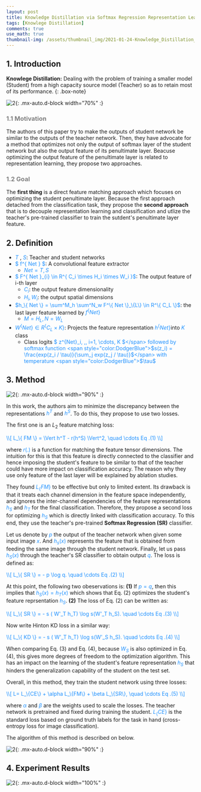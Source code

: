 ```yaml
---
layout: post
title: Knowledge Distillation via Softmax Regression Representation Learning
tags: [Knowlege Distillation]
comments: true
use_math: true
thumbnail-img: /assets/thumbnail_img/2021-01-24-Knowledge_Distillation_via_Softmax_Regression_Representation_Learning/post.png
---
```


## 1. Introduction  
**Knowlege Distillation:** Dealing with the problem of training a smaller model (Student) from a high capacity source model (Teacher) so as to retain most of its performance. 
{: .box-note}


![2](https://da2so.github.io/assets/post_img/2021-01-24-Knowledge_Distillation_via_Softmax_Regression_Representation_Learning/1.png){: .mx-auto.d-block width="70%" :}


### <span style="color:gray"> 1.1 Motivation </span>

The authors of this paper try to make the outputs of student network be similar to the outputs of the teacher network. Then, they have advocate for a method that optimizes not only the output of softmax layer of the student network but also the output feature of its penultimate layer. Beacuse optimizing the output feature of the penultimate layer is related to representation learning, they propose two approaches.


### <span style="color:gray"> 1.2 Goal </span>

The **first thing** is a direct feature matching approach which focuses on optimizing the student penultimate layer. Because the first approach detached from the classification task, they propose the **second approach** that is to decouple representation learning and classification and utlize the teacher's pre-trained classifier to train the sutdent's penultimate layer feature.


## 2. Definition


- <span style="color:DodgerBlue">$T$</span> , <span style="color:DodgerBlue">$S$</span>: Teacher and student networks
- <span style="color:DodgerBlue">$ f^\{ Net \} $</span>: A convolutional feature extractor
    - <span style="color:DodgerBlue">$Net = { T, S }$</span>
- <span style="color:DodgerBlue">$ F^\{ Net \}_{i} \in R^\{ C_i \times H_i \times W_i \}$</span>: The output feature of i-th layer
    - <span style="color:DodgerBlue">$C_i$</span>: the output feature dimensionality
    - <span style="color:DodgerBlue">$H_i, \, W_i$</span>: the output spatial dimensions
- <span style="color:DodgerBlue">$h_\{ Net \} = \sum^M_h \sum^N_w F^\{ Net \}_\{L\} \in R^\{ C_L \}$</span>: the last layer feature learned by <span style="color:DodgerBlue">$f^\{ Net \}$</span>
    - <span style="color:DodgerBlue">$M = H_L, \, N = W_L$</span>
- <span style="color:DodgerBlue">$W^\{ Net \} \in R^\{ C_L \times K \}$</span>: Projects the feature representation <span style="color:DodgerBlue">$h^\{Net\}$</span>into <span style="color:DodgerBlue">$K$</span> class 
    - Class logits <span style="color:DodgerBlue">$ z^\{Net\}_i, \,\, i=1, \cdots, K $</span> followed by softmax function <span style="color:DodgerBlue">$s(z_i) =  \frac{exp(z_i / \tau)}{\sum_j exp(z_j / \tau)}$</span> with temperature <span style="color:DodgerBlue">$\tau$</span>



## 3. Method

![2](https://da2so.github.io/assets/post_img/2021-01-24-Knowledge_Distillation_via_Softmax_Regression_Representation_Learning/2.png){: .mx-auto.d-block width="90%" :}


In this work, the authors aim to minimize the discrepancy between the representations <span style="color:DodgerBlue">$h^T$</span> and <span style="color:DodgerBlue">$h^S$</span>. To do this, they propose to use two losses. 

The first one is an $L_2$ feature matching loss:


<span style="color:DodgerBlue">
\\[
L_\{ FM \} = \Vert h^T - r(h^S) \Vert^2, \quad \cdots Eq .(1)
\\] </span>

where <span style="color:DodgerBlue">$r(.)$</span> is a function for matching the feature tensor dimensions. The intuition for this is that this feature is directly connected to the classifier and hence imposing the student's feature to be similar to that of the teacher could have more impact on classification accuracy. The reason why they use only feature of the last layer will be explained by ablation studies.


They found <span style="color:DodgerBlue">$L_\{FM\}$</span> to be effective but only to limited extent. Its drawback is that it treats each channel dimension in the feature space independently, and ignores the inter-channel dependencies of the feature representations <span style="color:DodgerBlue">$h_S$</span> and <span style="color:DodgerBlue">$h_T$</span> for the final classification. Therefore, they propose a second loss for optimizing <span style="color:DodgerBlue">$h_S$</span> which is directly linked with classification accuracy. To this end, they use the teacher's pre-trained **Softmax Regression (SR)** classifier.


Let us denote by <span style="color:DodgerBlue">$p$</span> the output of the teacher network when given some input image <span style="color:DodgerBlue">$x$</span>. And <span style="color:DodgerBlue">$h_s(x)$</span> represents the feature that is obtained from feeding the same image through the student network. Finally, let us pass <span style="color:DodgerBlue">$h_S(x)$</span> through the teacher's SR classifier to obtain output <span style="color:DodgerBlue">$q$</span>. The loss is defined as:

<span style="color:DodgerBlue">
\\[
L_\{ SR \} = - p \log q.  \quad \cdots Eq .(2)
\\] </span>

At this point, the following two obeservations is: **(1)** If <span style="color:DodgerBlue">$p=q$</span>, then this implies that <span style="color:DodgerBlue">$h_S(x) = h_T(x)$</span> which shows that Eq. (2) optimizes the student's feature reprsentation <span style="color:DodgerBlue">$h_S$</span>. **(2)** The loss of Eq. (2) can be written as:

<span style="color:DodgerBlue">
\\[
L_\{ SR \} = - s ( W'_T h_T) \log s(W'_T h_S).  \quad \cdots Eq .(3)
\\] </span>

Now write Hinton KD loss in a similar way:

<span style="color:DodgerBlue">
\\[
L_\{ KD \} = - s ( W'_T h_T) \log s(W'_S h_S).  \quad \cdots Eq .(4)
\\] </span>


When comparing Eq. (3) and Eq. (4), because <span style="color:DodgerBlue">$W_S$</span> is also optimized in Eq. (4), this gives more degrees of freedom to the optimization algorithm. This has an impact on the learning of the student's feature representation <span style="color:DodgerBlue">$h_S$</span> that hinders the generalization capability of the student on the test set.

Overall, in this method, they train the student network using three losses:

<span style="color:DodgerBlue">
\\[
L= L_\{CE\} + \alpha L_\{FM\} + \beta L_\{SR\},  \quad \cdots Eq .(5)
\\] </span>

where <span style="color:DodgerBlue">$\alpha$</span> and  <span style="color:DodgerBlue">$\beta$</span> are the weights used to scale the losses. The teacher network is pretrained and fixed during training the student. <span style="color:DodgerBlue">$L_\{CE\}$</span> is the standard loss based on ground truth labels for the task in hand (cross-entropy loss for image classification).

The algorithm of this method is described on below.

![2](https://da2so.github.io/assets/post_img/2021-01-24-Knowledge_Distillation_via_Softmax_Regression_Representation_Learning/3.png){: .mx-auto.d-block width="90%" :}


## 4. Experiment Results

![2](https://da2so.github.io/assets/post_img/2021-01-24-Knowledge_Distillation_via_Softmax_Regression_Representation_Learning/4.png){: .mx-auto.d-block width="100%" :}